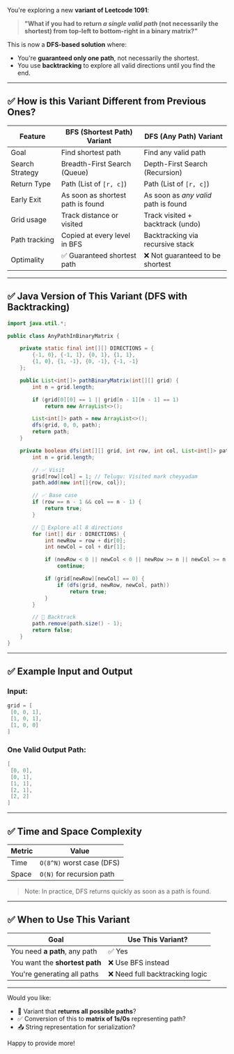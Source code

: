 You're exploring a new **variant of Leetcode 1091**:

> **"What if you had to return *a single valid path* (not necessarily the shortest) from top-left to bottom-right in a binary matrix?"**

This is now a **DFS-based solution** where:

* You're **guaranteed only one path**, not necessarily the shortest.
* You use **backtracking** to explore all valid directions until you find the end.

---

## ✅ How is this Variant Different from Previous Ones?

| Feature         | BFS (Shortest Path) Variant       | DFS (Any Path) Variant               |
| --------------- | --------------------------------- | ------------------------------------ |
| Goal            | Find shortest path                | Find any valid path                  |
| Search Strategy | Breadth-First Search (Queue)      | Depth-First Search (Recursion)       |
| Return Type     | Path (List of `[r, c]`)           | Path (List of `[r, c]`)              |
| Early Exit      | As soon as shortest path is found | As soon as *any valid* path is found |
| Grid usage      | Track distance or visited         | Track visited + backtrack (undo)     |
| Path tracking   | Copied at every level in BFS      | Backtracking via recursive stack     |
| Optimality      | ✅ Guaranteed shortest path        | ❌ Not guaranteed to be shortest      |

---

## ✅ Java Version of This Variant (DFS with Backtracking)

```java
import java.util.*;

public class AnyPathInBinaryMatrix {

    private static final int[][] DIRECTIONS = {
        {-1, 0}, {-1, 1}, {0, 1}, {1, 1},
        {1, 0}, {1, -1}, {0, -1}, {-1, -1}
    };

    public List<int[]> pathBinaryMatrix(int[][] grid) {
        int n = grid.length;

        if (grid[0][0] == 1 || grid[n - 1][n - 1] == 1)
            return new ArrayList<>();

        List<int[]> path = new ArrayList<>();
        dfs(grid, 0, 0, path);
        return path;
    }

    private boolean dfs(int[][] grid, int row, int col, List<int[]> path) {
        int n = grid.length;

        // ✅ Visit
        grid[row][col] = 1; // Telugu: Visited mark cheyyadam
        path.add(new int[]{row, col});

        // ✅ Base case
        if (row == n - 1 && col == n - 1) {
            return true;
        }

        // 🔁 Explore all 8 directions
        for (int[] dir : DIRECTIONS) {
            int newRow = row + dir[0];
            int newCol = col + dir[1];

            if (newRow < 0 || newCol < 0 || newRow >= n || newCol >= n)
                continue;

            if (grid[newRow][newCol] == 0) {
                if (dfs(grid, newRow, newCol, path))
                    return true;
            }
        }

        // 🔁 Backtrack
        path.remove(path.size() - 1);
        return false;
    }
}
```

---

## ✅ Example Input and Output

### Input:

```java
grid = [
 [0, 0, 1],
 [1, 0, 1],
 [1, 0, 0]
]
```

### One Valid Output Path:

```java
[
 [0, 0],
 [0, 1],
 [1, 1],
 [2, 1],
 [2, 2]
]
```

---

## ✅ Time and Space Complexity

| Metric | Value                     |
| ------ | ------------------------- |
| Time   | `O(8^N)` worst case (DFS) |
| Space  | `O(N)` for recursion path |

> Note: In practice, DFS returns quickly as soon as a path is found.

---

## ✅ When to Use This Variant

| Goal                           | Use This Variant?              |
| ------------------------------ | ------------------------------ |
| You need **a path**, any path  | ✅ Yes                          |
| You want the **shortest path** | ❌ Use BFS instead              |
| You're generating all paths    | ❌ Need full backtracking logic |

---

Would you like:

* 🧪 Variant that **returns all possible paths**?
* ✅ Conversion of this to **matrix of 1s/0s** representing path?
* 📤 String representation for serialization?

Happy to provide more!
